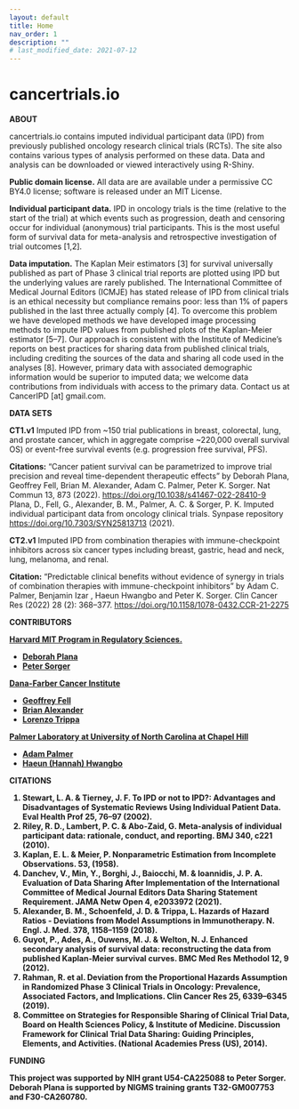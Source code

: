 ```yaml
---
layout: default
title: Home
nav_order: 1
description: ""
# last_modified_date: 2021-07-12
---
```


<!-- UIkit CSS -->
<link rel="stylesheet" href="https://cdn.jsdelivr.net/npm/uikit@3.6.22/dist/css/uikit.min.css" />

# cancertrials.io

**ABOUT**

cancertrials.io contains imputed individual participant data (IPD) from previously published oncology research clinical trials (RCTs). The site also contains various types of analysis performed on these data. Data and analysis can be downloaded or viewed interactively using R-Shiny. 
  
  
**Public domain license.** 
All data are are available under a permissive CC BY4.0 license; software is released under an MIT License. 
  
  
**Individual participant data.**
IPD in oncology trials is the time (relative to the start of the trial) at which events such as progression, death and censoring occur for individual (anonymous) trial participants. This is the most useful form of survival data for meta-analysis and retrospective investigation of trial outcomes [1,2]. 
  
  
**Data imputation.**
The Kaplan Meir estimators [3] for survival universally published as part of Phase 3 clinical trial reports are plotted using IPD but the underlying values are rarely published. The International Committee of Medical Journal Editors (ICMJE) has stated release of IPD from clinical trials is an ethical necessity but compliance remains poor: less than 1% of papers published in the last three actually comply [4]. To overcome this problem we have developed methods we have developed image processing methods to impute IPD values from published plots of the Kaplan-Meier estimator [5–7]. Our approach is consistent with the Institute of Medicine’s reports on best practices for sharing data from published clinical trials, including crediting the sources of the data and sharing all code used in the analyses [8]. However, primary data with associated demographic information would be superior to imputed data; we welcome data contributions from individuals with access to the primary data. Contact us at CancerIPD [at] gmail.com.
  
  
**DATA SETS**
  
**CT1.v1** 
Imputed IPD from ~150 trial publications in breast, colorectal, lung, and prostate cancer, which in aggregate comprise ~220,000 overall survival OS) or event-free survival events (e.g. progression free survival, PFS). 

**Citations:**
“Cancer patient survival can be parametrized to improve trial precision and reveal time-dependent therapeutic effects” by Deborah Plana, Geoffrey Fell, Brian M. Alexander, Adam C. Palmer, Peter K. Sorger. Nat Commun 13, 873 (2022). https://doi.org/10.1038/s41467-022-28410-9
Plana, D., Fell, G., Alexander, B. M., Palmer, A. C. & Sorger, P. K. Imputed individual participant data from oncology clinical trials. Synpase repository https://doi.org/10.7303/SYN25813713 (2021).




**CT2.v1** 
Imputed IPD from combination therapies with immune-checkpoint inhibitors across six cancer types including breast, gastric, head and neck, lung, melanoma, and renal. 

**Citation:** 
“Predictable clinical benefits without evidence of synergy in trials of combination therapies with immune-checkpoint inhibitors” by Adam C. Palmer, Benjamin Izar , Haeun Hwangbo and Peter K. Sorger. Clin Cancer Res (2022) 28 (2): 368–377. https://doi.org/10.1158/1078-0432.CCR-21-2275

<b>CONTRIBUTORS<b/>
  
<u>Harvard MIT Program in Regulatory Sciences.</u>
  
* [Deborah Plana](https://connects.catalyst.harvard.edu/Profiles/display/Person/159270)
* [Peter Sorger](https://connects.catalyst.harvard.edu/Profiles/display/Person/6970)
  
<u>Dana-Farber Cancer Institute</u>
  
* [Geoffrey Fell](https://ds.dfci.harvard.edu/our-people/geoffrey-fell-ms/)
* [Brian Alexander](https://www.dfhcc.harvard.edu/insider/member-detail/member/brian-alexander-md-mph/)
* [Lorenzo Trippa](https://www.hsph.harvard.edu/lorenzo-trippa/)


<u>Palmer Laboratory at University of North Carolina at Chapel Hill</u>
  
* [Adam Palmer](https://www.med.unc.edu/pharm/directory/adam-palmer-phd/)
* [Haeun (Hannah) Hwangbo](https://www.linkedin.com/in/haeun-hannah-hwangbo-b0a17515a/) 


<b>CITATIONS<b/>

1.	Stewart, L. A. & Tierney, J. F. To IPD or not to IPD?: Advantages and Disadvantages of Systematic Reviews Using Individual Patient Data. Eval Health Prof 25, 76–97 (2002).
2.	Riley, R. D., Lambert, P. C. & Abo-Zaid, G. Meta-analysis of individual participant data: rationale, conduct, and reporting. BMJ 340, c221 (2010).
3.	Kaplan, E. L. & Meier, P. Nonparametric Estimation from Incomplete Observations. 53, (1958).
4.	Danchev, V., Min, Y., Borghi, J., Baiocchi, M. & Ioannidis, J. P. A. Evaluation of Data Sharing After Implementation of the International Committee of Medical Journal Editors Data Sharing Statement Requirement. JAMA Netw Open 4, e2033972 (2021).
5.	Alexander, B. M., Schoenfeld, J. D. & Trippa, L. Hazards of Hazard Ratios - Deviations from Model Assumptions in Immunotherapy. N. Engl. J. Med. 378, 1158–1159 (2018).
6.	Guyot, P., Ades, A., Ouwens, M. J. & Welton, N. J. Enhanced secondary analysis of survival data: reconstructing the data from published Kaplan-Meier survival curves. BMC Med Res Methodol 12, 9 (2012).
7.	Rahman, R. et al. Deviation from the Proportional Hazards Assumption in Randomized Phase 3 Clinical Trials in Oncology: Prevalence, Associated Factors, and Implications. Clin Cancer Res 25, 6339–6345 (2019).
8.	Committee on Strategies for Responsible Sharing of Clinical Trial Data, Board on Health Sciences Policy, & Institute of Medicine. Discussion Framework for Clinical Trial Data Sharing: Guiding Principles, Elements, and Activities. (National Academies Press (US), 2014).

<b>FUNDING<b/>
  
This project was supported by NIH grant U54-CA225088 to Peter Sorger. Deborah Plana is supported by NIGMS training grants T32-GM007753 and F30-CA260780.
